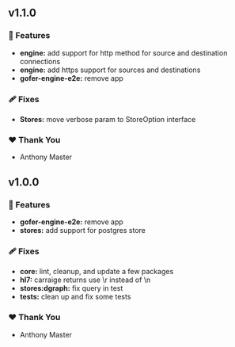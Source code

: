 ## v1.1.0


### 🚀 Features

- **engine:** add support for http method for source and destination connections
- **engine:** add https support for sources and destinations
- **gofer-engine-e2e:** remove app

### 🩹 Fixes

- **Stores:** move verbose param to StoreOption interface

### ❤️  Thank You

- Anthony Master

## v1.0.0


### 🚀 Features

- **gofer-engine-e2e:** remove app
- **stores:** add support for postgres store

### 🩹 Fixes

- **core:** lint, cleanup, and update a few packages
- **hl7:** carraige returns use \r instead of \n
- **stores:dgraph:** fix query in test
- **tests:** clean up and fix some tests

### ❤️  Thank You

- Anthony Master